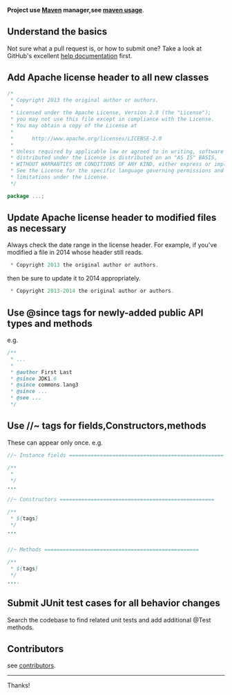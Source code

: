 **Project use [Maven][] manager,see [maven usage][]**.

## Understand the basics

Not sure what a pull request is, or how to submit one?  Take a look at GitHub's
excellent [help documentation][] first.

## Add Apache license header to all new classes

```java
/*
 * Copyright 2013 the original author or authors.
 *
 * Licensed under the Apache License, Version 2.0 (the "License");
 * you may not use this file except in compliance with the License.
 * You may obtain a copy of the License at
 *
 *      http://www.apache.org/licenses/LICENSE-2.0
 *
 * Unless required by applicable law or agreed to in writing, software
 * distributed under the License is distributed on an "AS IS" BASIS,
 * WITHOUT WARRANTIES OR CONDITIONS OF ANY KIND, either express or implied.
 * See the License for the specific language governing permissions and
 * limitations under the License.
 */

package ...;
```

## Update Apache license header to modified files as necessary

Always check the date range in the license header. For example, if you've
modified a file in 2014 whose header still reads.

```java
 * Copyright 2013 the original author or authors.
```

then be sure to update it to 2014 appropriately.

```java
 * Copyright 2013-2014 the original author or authors.
```

## Use @since tags for newly-added public API types and methods

e.g.

```java
/**
 * ...
 *
 * @author First Last
 * @since JDK1.6
 * @since commons.lang3
 * @since ...
 * @see ...
 */
```

## Use //~ tags for fields,Constructors,methods
These can appear only once.
e.g.
```java
//~ Instance fields ==================================================

/**
 * 
 */
...
```
```java
//~ Constructors ==================================================

/**
 * ${tags}
 */
...
```
```java

//~ Methods ==================================================

/**
 * ${tags}
 */
....
```


## Submit JUnit test cases for all behavior changes
Search the codebase to find related unit tests and add additional @Test methods.


## Contributors
see [contributors][].

-----
Thanks!

[help documentation]: http://help.github.com/send-pull-requests
[Maven]: http://maven.apache.org/index.html "maven"
[maven usage]: http://maven.apache.org/guides/getting-started/ "maven usage"
[contributors]: https://github.com/rockagen/commons-lib/graphs/contributors "see contributors"
